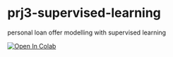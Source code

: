 # prj3-supervised-learning
personal loan offer modelling with supervised learning

[![Open In Colab](https://colab.research.google.com/assets/colab-badge.svg)](https://colab.research.google.com/github/glaiml/prj3-supervised-learning/blob/master/VGK_SupervisedLearning_Project.ipynb)
